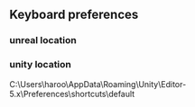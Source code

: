 ## Keyboard preferences
### unreal location 


### unity location 
C:\Users\haroo\AppData\Roaming\Unity\Editor-5.x\Preferences\shortcuts\default